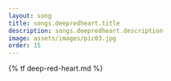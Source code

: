 ```yaml
---
layout: song
title: songs.deepredheart.title
description: songs.deepredheart.description
image: assets/images/pic03.jpg
order: 15
---
```


{% tf deep-red-heart.md %}
